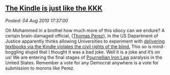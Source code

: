 [The Kindle is just like the
KKK](http://bakerjd99.wordpress.com/2010/08/04/the-kindle-is-just-like-the-kkk/)
-------------------------------------------------------------------------------------------------------------

*Posted: 04 Aug 2010 17:37:00*

Oh Mohammed in a brothel how much more of this idiocy can we endure? A
certain brain-damaged official, ([Thomas
Perez](http://en.wikipedia.org/wiki/Thomas\_Perez)), in the US
Department of Justice apparently thinks allowing Universities to
experiment with [delivering textbooks via the Kindle violates the civil
rights of the
blind.](http://www.washingtonexaminer.com/politics/Why-did-feds-claim-Kindle-violates-civil-rights\_-1006723-99801389.html)
This so is mind-boggling stupid that I thought it was a bad joke. Well
it is a joke and it’s on us! We are entering the final stages of
[Pournellian Iron Law](http://en.wikipedia.org/wiki/Jerry\_Pournelle)
paralysis in the United States. Remember a vote for any Democrat
anywhere is a vote for submission to morons like Perez.
